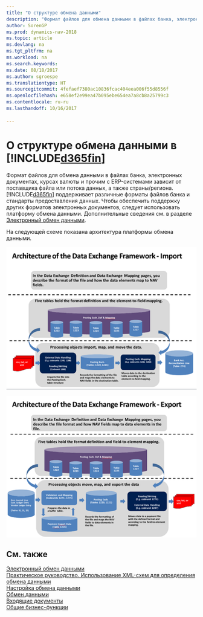 ```yaml
---
title: "О структуре обмена данными"
description: "Формат файлов для обмена данными в файлах банка, электронных документах, курсах валюты и прочим с ERP-системами зависит от поставщика файла или потока данных, а также страны/региона."
author: SorenGP
ms.prod: dynamics-nav-2018
ms.topic: article
ms.devlang: na
ms.tgt_pltfrm: na
ms.workload: na
ms.search.keywords: 
ms.date: 08/18/2017
ms.author: sgroespe
ms.translationtype: HT
ms.sourcegitcommit: 4fefaef7380ac10836fcac404eea006f55d8556f
ms.openlocfilehash: e658ef2e99ea47b095ebe654ea7a8cb8a25799c3
ms.contentlocale: ru-ru
ms.lasthandoff: 10/16/2017

---
```

# <a name="about-the-data-exchange-framework-in-included365finincludesd365finmdmd"></a>О структуре обмена данными в [!INCLUDE[d365fin](includes/d365fin_md.md)]
Формат файлов для обмена данными в файлах банка, электронных документах, курсах валюты и прочим с ERP-системами зависит от поставщика файла или потока данных, а также страны/региона. [!INCLUDE[d365fin](includes/d365fin_md.md)] поддерживает различные форматы файлов банка и стандарты предоставления данных. Чтобы обеспечить поддержку других форматов электронных документов, следует использовать платформу обмена данными. Дополнительные сведения см. в разделе [Электронный обмен данными](across-data-exchange.md).    

 На следующей схеме показана архитектура платформы обмена данными.  

 ![Структура обмена данными &#45; импорт](media/across-data-exchange/dataexchangeframework_import.png)  

 ![Структура обмена данными &#45; экспорт](media/across-data-exchange/dataexchangeframework_export.png)  

## <a name="see-also"></a>См. также  
[Электронный обмен данными](across-data-exchange.md)  
[Практическое руководство. Использование XML-схем для определения обмена данными](across-how-to-use-xml-schemas-to-prepare-data-exchange-definitions.md)  
[Настройка обмена данными](across-set-up-data-exchange.md)  
[Обмен данными](across-exchange-data.md)  
[Входящие документы](across-income-documents.md)  
[Общие бизнес-функции](ui-across-business-areas.md)  

